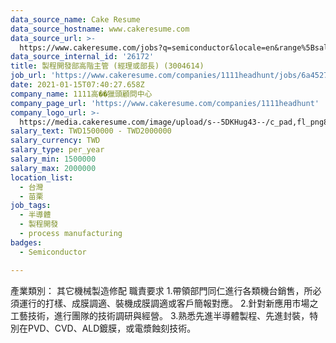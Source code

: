 ```yaml
---
data_source_name: Cake Resume
data_source_hostname: www.cakeresume.com
data_source_url: >-
  https://www.cakeresume.com/jobs?q=semiconductor&locale=en&range%5Bsalary_range%5D%5Bmin%5D=1000000
data_source_internal_id: '26172'
title: 製程開發部高階主管 (經理或部長) (3004614)
job_url: 'https://www.cakeresume.com/companies/1111headhunt/jobs/6a4527'
date: 2021-01-15T07:40:27.658Z
company_name: 1111高��獵頭顧問中心
company_page_url: 'https://www.cakeresume.com/companies/1111headhunt'
company_logo_url: >-
  https://media.cakeresume.com/image/upload/s--5DKHug43--/c_pad,fl_png8,h_200,w_200/v1531993906/jlp8g9p7p6bf58jc0zju.png
salary_text: TWD1500000 - TWD2000000
salary_currency: TWD
salary_type: per_year
salary_min: 1500000
salary_max: 2000000
location_list:
  - 台灣
  - 苗栗
job_tags:
  - 半導體
  - 製程開發
  - process manufacturing
badges:
  - Semiconductor

---
```


產業類別： 其它機械製造修配 職責要求 1.帶領部門同仁進行各類機台銷售，所必須運行的打樣、成膜調適、裝機成膜調適或客戶簡報對應。 2.針對新應用市場之工藝技術，進行團隊的技術調研與經營。 3.熟悉先進半導體製程、先進封裝，特別在PVD、CVD、ALD鍍膜，或電漿蝕刻技術。
